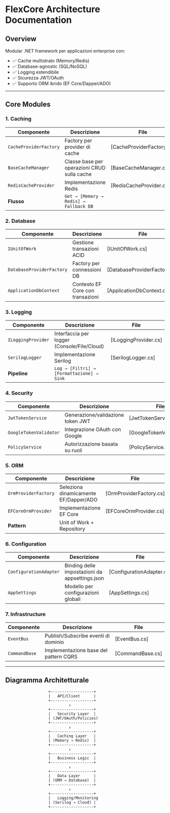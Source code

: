 # FlexCore Architecture Documentation

## Overview
Modular .NET framework per applicazioni enterprise con:
- ✅ Cache multistrato (Memory/Redis)  
- ✅ Database-agnostic (SQL/NoSQL)  
- ✅ Logging estendibile  
- ✅ Sicurezza JWT/OAuth  
- ✅ Supporto ORM ibrido (EF Core/Dapper/ADO)  

---

## Core Modules

### 1. Caching
| Componente              | Descrizione                                  | File                     |
|-------------------------|----------------------------------------------|--------------------------|
| `CacheProviderFactory`  | Factory per provider di cache                | [CacheProviderFactory.cs] |
| `BaseCacheManager`      | Classe base per operazioni CRUD sulla cache  | [BaseCacheManager.cs]     |
| `RedisCacheProvider`    | Implementazione Redis                        | [RedisCacheProvider.cs]   |
| **Flusso**              | `Get → [Memory → Redis] → Fallback DB`       |                          |

### 2. Database
| Componente              | Descrizione                                  | File                     |
|-------------------------|----------------------------------------------|--------------------------|
| `IUnitOfWork`           | Gestione transazioni ACID                   | [IUnitOfWork.cs]         |
| `DatabaseProviderFactory`| Factory per connessioni DB                  | [DatabaseProviderFactory.cs] |
| `ApplicationDbContext`  | Contesto EF Core con transazioni             | [ApplicationDbContext.cs] |

### 3. Logging
| Componente              | Descrizione                                  | File                     |
|-------------------------|----------------------------------------------|--------------------------|
| `ILoggingProvider`      | Interfaccia per logger (Console/File/Cloud)  | [ILoggingProvider.cs]    |
| `SerilogLogger`         | Implementazione Serilog                      | [SerilogLogger.cs]       |
| **Pipeline**            | `Log → [Filtri] → [Formattazione] → Sink`    |                          |

### 4. Security
| Componente              | Descrizione                                  | File                     |
|-------------------------|----------------------------------------------|--------------------------|
| `JwtTokenService`       | Generazione/validazione token JWT            | [JwtTokenService.cs]     |
| `GoogleTokenValidator`  | Integrazione OAuth con Google                | [GoogleTokenValidator.cs] |
| `PolicyService`         | Autorizzazione basata su ruoli               | [PolicyService.cs]       |

### 5. ORM
| Componente              | Descrizione                                  | File                     |
|-------------------------|----------------------------------------------|--------------------------|
| `OrmProviderFactory`    | Seleziona dinamicamente EF/Dapper/ADO        | [OrmProviderFactory.cs]  |
| `EFCoreOrmProvider`     | Implementazione EF Core                      | [EFCoreOrmProvider.cs]   |
| **Pattern**             | Unit of Work + Repository                    |                          |

### 6. Configuration
| Componente              | Descrizione                                  | File                     |
|-------------------------|----------------------------------------------|--------------------------|
| `ConfigurationAdapter`  | Binding delle impostazioni da appsettings.json | [ConfigurationAdapter.cs] |
| `AppSettings`           | Modello per configurazioni globali           | [AppSettings.cs]         |

### 7. Infrastructure
| Componente              | Descrizione                                  | File                     |
|-------------------------|----------------------------------------------|--------------------------|
| `EventBus`              | Publish/Subscribe eventi di dominio          | [EventBus.cs]            |
| `CommandBase`           | Implementazione base del pattern CQRS        | [CommandBase.cs]         |

---

## Diagramma Architetturale
```ascii
                   +-------------------+
                   |   API/Client      |
                   +-------------------+
                            ↓
                   +-------------------+
                   |   Security Layer  |
                   | (JWT/OAuth/Policies) 
                   +-------------------+
                            ↓
                   +-------------------+
                   |   Caching Layer   |
                   | (Memory → Redis)  |
                   +-------------------+
                            ↓
                   +-------------------+
                   |   Business Logic  |
                   +-------------------+
                            ↓
                   +-------------------+
                   |   Data Layer      |
                   | (ORM → Database)  |
                   +-------------------+
                            ↓
                   +-------------------+
                   |   Logging/Monitoring 
                   | (Serilog → Cloud) |
                   +-------------------+